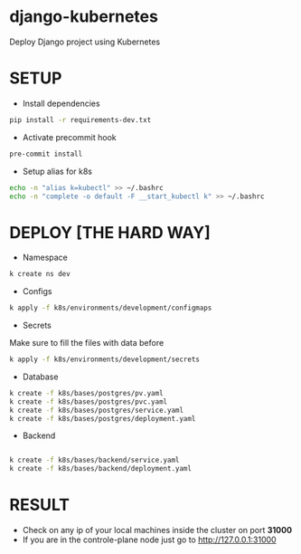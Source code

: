 # django-kubernetes
Deploy Django project using Kubernetes

# SETUP

- Install dependencies
```bash
pip install -r requirements-dev.txt
```

- Activate precommit hook

```bash
pre-commit install
```

- Setup alias for k8s

```bash
echo -n "alias k=kubectl" >> ~/.bashrc
echo -n "complete -o default -F __start_kubectl k" >> ~/.bashrc
```

# DEPLOY [THE HARD WAY]

- Namespace
```bash
k create ns dev
```
- Configs

```bash
k apply -f k8s/environments/development/configmaps
```

- Secrets

Make sure to fill the files with data before
```bash
k apply -f k8s/environments/development/secrets
```

- Database

```bash
k create -f k8s/bases/postgres/pv.yaml
k create -f k8s/bases/postgres/pvc.yaml
k create -f k8s/bases/postgres/service.yaml
k create -f k8s/bases/postgres/deployment.yaml
```

- Backend

```bash

k create -f k8s/bases/backend/service.yaml
k create -f k8s/bases/backend/deployment.yaml
```


# RESULT

- Check on any ip of your local machines inside the cluster on port **31000**
- If you are in the controle-plane node just go to http://127.0.0.1:31000  

